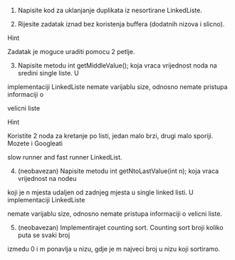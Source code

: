 1) Napisite kod za uklanjanje duplikata iz nesortirane LinkedListe.

2) Rijesite zadatak iznad bez koristenja buffera (dodatnih nizova i slicno).

Hint

Zadatak je moguce uraditi pomocu 2 petlje.

3) Napisite metodu int getMiddleValue(); koja vraca vrijednost noda na sredini single liste. U 

implementaciji LinkedListe nemate varijablu size, odnosno nemate pristupa informaciji o 

velicni liste

Hint

Koristite 2 noda za kretanje po listi, jedan malo brzi, drugi malo sporiji. Mozete i Googleati 

slow runner and fast runner LinkedList. 

4) (neobavezan) Napisite metodu int getNtoLastValue(int n); koja vraca vrijednost na nodeu 

koji je n mjesta udaljen od zadnjeg mjesta u single linked listi. U implementaciji LinkedListe 

nemate varijablu size, odnosno nemate pristupa informaciji o velicni liste.

5) (neobavezan) Implementirajet counting sort. Counting sort broji koliko puta se svaki broj 

izmedu 0 i m ponavlja u nizu, gdje je m najveci broj u nizu koji sortiramo.

